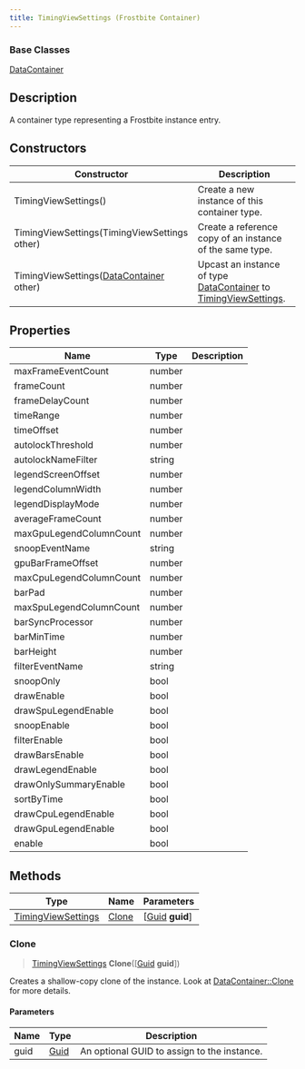 ```yaml
---
title: TimingViewSettings (Frostbite Container)
---
```

### Base Classes

[DataContainer](/vext/ref/cls/shr/datacontainer)

## Description

A container type representing a Frostbite instance entry.

## Constructors

| Constructor                                                                   | Description                                                                                                                 |
| ----------------------------------------------------------------------------- | --------------------------------------------------------------------------------------------------------------------------- |
| TimingViewSettings()                                                          | Create a new instance of this container type.                                                                               |
| TimingViewSettings(TimingViewSettings other)                                  | Create a reference copy of an instance of the same type.                                                                    |
| TimingViewSettings([DataContainer](/vext/ref/cls/shr/datacontainer) other) | Upcast an instance of type [DataContainer](/vext/ref/cls/shr/datacontainer) to [TimingViewSettings](TimingViewSettings). |

## Properties

| Name                    | Type   | Description |
| ----------------------- | ------ | ----------- |
| maxFrameEventCount      | number |             |
| frameCount              | number |             |
| frameDelayCount         | number |             |
| timeRange               | number |             |
| timeOffset              | number |             |
| autolockThreshold       | number |             |
| autolockNameFilter      | string |             |
| legendScreenOffset      | number |             |
| legendColumnWidth       | number |             |
| legendDisplayMode       | number |             |
| averageFrameCount       | number |             |
| maxGpuLegendColumnCount | number |             |
| snoopEventName          | string |             |
| gpuBarFrameOffset       | number |             |
| maxCpuLegendColumnCount | number |             |
| barPad                  | number |             |
| maxSpuLegendColumnCount | number |             |
| barSyncProcessor        | number |             |
| barMinTime              | number |             |
| barHeight               | number |             |
| filterEventName         | string |             |
| snoopOnly               | bool   |             |
| drawEnable              | bool   |             |
| drawSpuLegendEnable     | bool   |             |
| snoopEnable             | bool   |             |
| filterEnable            | bool   |             |
| drawBarsEnable          | bool   |             |
| drawLegendEnable        | bool   |             |
| drawOnlySummaryEnable   | bool   |             |
| sortByTime              | bool   |             |
| drawCpuLegendEnable     | bool   |             |
| drawGpuLegendEnable     | bool   |             |
| enable                  | bool   |             |

## Methods

| Type                                     | Name            | Parameters                                     |
| ---------------------------------------- | --------------- | ---------------------------------------------- |
| [TimingViewSettings](TimingViewSettings) | [Clone](#clone) | \[[Guid](/vext/ref/cls/shr/guid) **guid**\] |

### Clone

> [TimingViewSettings](TimingViewSettings) **Clone**(\[[Guid](/vext/ref/cls/shr/guid) **guid**\])

Creates a shallow-copy clone of the instance. Look at [DataContainer::Clone](/vext/ref/cls/shr/datacontainer#clone) for more details.

#### Parameters

| Name | Type         | Description                                 |
| ---- | ------------ | ------------------------------------------- |
| guid | [Guid](Guid) | An optional GUID to assign to the instance. |
